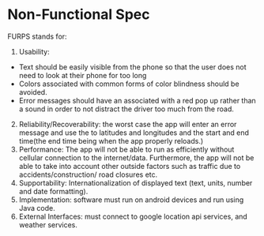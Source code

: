 
# Non-Functional Spec

FURPS stands for:
1. Usability: 
- Text should be easily visible from the phone so that the user does not need to look at their phone for too long
- Colors associated with common forms of color blindness should be avoided.
- Error messages should have an associated with a red pop up rather than a sound in order to not distract the driver too much from the road.
2. Reliability/Recoverability: the worst case the app will enter an error message and use the to latitudes and longitudes and the start and end time(the end time being when the app properly reloads.)
3. Performance: The app will not be able to run as efficiently without cellular connection to the internet/data. Furthermore, the app will
   not be able to take into account other outside factors such as traffic due to accidents/construction/ road closures etc.
4. Supportability: Internationalization of displayed text (text, units, number and date formatting).
5.  Implementation: software must run on android devices and run using Java code.
6. External Interfaces: must connect to google location api services, and weather services.